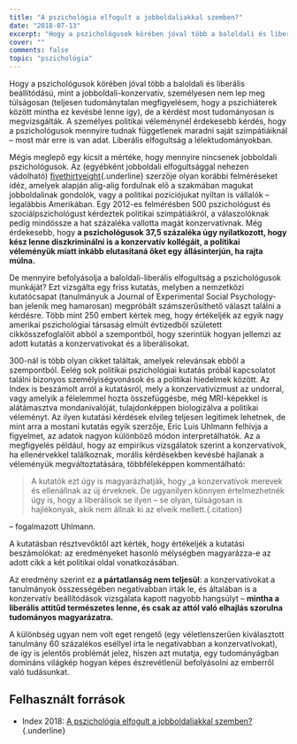 ```yaml
---
title: "A pszichológia elfogult a jobboldaliakkal szemben?"
date: "2018-07-13"
excerpt: "Hogy a pszichológusok körében jóval több a baloldali és liberális beállítódású, mint a jobboldali-konzervatív, személyesen nem lep meg túlságosan (teljesen tudománytalan megfigyelésem, hogy a pszichiáterek között mintha ez kevésbé lenne így), de a kérdést most tudományosan is megvizsgálták. A személyes politikai véleménynél érdekesebb kérdés, hogy a pszichológusok mennyire tudnak függetlenek maradni saját szimpátiáiknál – most már erre is van adat. Liberális elfogultság a lélektudományokban."
cover: ""
comments: false
topic: "pszichológia"
---
```


Hogy a pszichológusok körében jóval több a baloldali és liberális beállítódású, mint a jobboldali-konzervatív, személyesen nem lep meg túlságosan (teljesen tudománytalan megfigyelésem, hogy a pszichiáterek között mintha ez kevésbé lenne így), de a kérdést most tudományosan is megvizsgálták. A személyes politikai véleménynél érdekesebb kérdés, hogy a pszichológusok mennyire tudnak függetlenek maradni saját szimpátiáiknál – most már erre is van adat. Liberális elfogultság a lélektudományokban.

Mégis meglepő egy kicsit a mértéke, hogy mennyire nincsenek jobboldali pszichológusok. Az (egyébként jobboldali elfogultsággal nehezen vádolható) [fivethirtyeight](https://fivethirtyeight.com/features/psychologists-looked-in-the-mirror-and-saw-a-bunch-of-liberals/){.underline} szerzője olyan korábbi felméréseket idéz, amelyek alapján alig-alig fordulnak elő a szakmában magukat jobboldalinak gondolók, vagy a politikai pozíciójukat nyíltan is vállalók – legalábbis Amerikában. Egy 2012-es felmérésben 500 pszichológust és szociálpszichológust kérdeztek politikai szimpátiáikról, a válaszolóknak pedig mindössze a hat százaléka vallotta magát konzervatívnak. Még érdekesebb, hogy **a pszichológusok 37,5 százaléka úgy nyilatkozott, hogy kész lenne diszkriminálni is a konzervatív kollégáit, a politikai véleményük miatt inkább elutasítaná őket egy állásinterjún, ha rajta múlna.**

De mennyire befolyásolja a baloldali-liberális elfogultság a pszichológusok munkáját? Ezt vizsgálta egy friss kutatás, melyben a nemzetközi kutatócsapat (tanulmányuk a Journal of Experimental Social Psychology-ban jelenik meg hamarosan) megpróbált számszerűsíthető választ találni a kérdésre. Több mint 250 embert kértek meg, hogy értékeljék az egyik nagy amerikai pszichológiai társaság elmúlt évtizedből született cikkösszefoglalóit abból a szempontból, hogy szerintük hogyan jellemzi az adott kutatás a konzervatívokat és a liberálisokat.

300-nál is több olyan cikket találtak, amelyek relevánsak ebből a szempontból. Eelég sok politikai pszichológiai kutatás próbál kapcsolatot találni bizonyos személyiségvonások és a politikai hiedelmek között. Az Index is beszámolt arról a kutatásról, mely a konzervativizmust az undorral, vagy amelyik a félelemmel hozta összefüggésbe, még MRI-képekkel is alátámasztva mondanivalóját, tulajdonképpen biologizálva a politikai véleményt. Az ilyen kutatási kérdések elvileg teljesen legitimek lehetnek, de mint arra a mostani kutatás egyik szerzője, Eric Luis Uhlmann felhívja a figyelmet, az adatok nagyon különböző módon interpretálhatók. Az a megfigyelés például, hogy az empirikus vizsgálatok szerint a konzervatívok, ha ellenérvekkel találkoznak, morális kérdésekben kevésbé hajlanak a véleményük megváltoztatására, többféleképpen kommentálható:

> A kutatók ezt úgy is magyarázhatják, hogy „a konzervatívok merevek és ellenállnak az új érveknek. De ugyanilyen könnyen értelmezhetnék úgy is, hogy a liberálisok se ilyen – se olyan, túlságosan is hajlékonyak, akik nem állnak ki az elveik mellett.{.citation}

– fogalmazott Uhlmann.

A kutatásban résztvevőktől azt kérték, hogy értékeljék a kutatási beszámolókat: az eredményeket hasonló mélységben magyarázza-e az adott cikk a két politikai oldal vonatkozásában.

Az eredmény szerint ez **a pártatlanság nem teljesül**: a konzervatívokat a tanulmányok összességében negatívabban írták le, és általában is a konzervatív beállítódások vizsgálata kapott nagyobb hangsúlyt – **mintha a liberális attitűd természetes lenne, és csak az attól való elhajlás szorulna tudományos magyarázatra.**

A különbség ugyan nem volt eget rengető (egy véletlenszerűen kiválasztott tanulmány 60 százalékos eséllyel írta le negatívabban a konzervatívokat), de így is jelentős problémát jelez, hiszen azt mutatja, egy tudományágban domináns világkép hogyan képes észrevétlenül befolyásolni az emberről való tudásunkat.

## Felhasznált források

* Index 2018: [A pszichológia elfogult a jobboldaliakkal szemben?](https://index.hu/tudomany/2018/07/06/a_pszichologia_elfogult_a_jobboldaliakkal_szemben/){.underline}